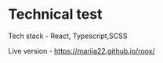 #  Technical test
Tech stack - React, Typescript,SCSS

Live version - https://mariia22.github.io/roox/


